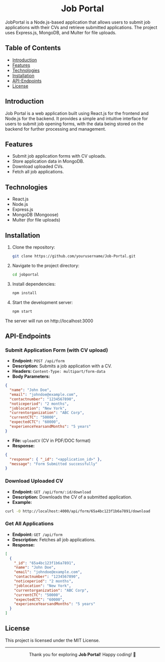 <div align="center">

# Job Portal

</div>

JobPortal is a Node.js-based application that allows users to submit job applications with their CVs and retrieve submitted applications. The project uses Express.js, MongoDB, and Multer for file uploads.

## Table of Contents

- [Introduction](#introduction)
- [Features](#features)
- [Technologies](#technolgoies)
- [Installation](#installation)
- [API-Endpoints](#apiendpoints)
- [License](#license)

## Introduction

Job Portal is a web application built using React.js for the frontend and Node.js for the backend. It provides a simple and intuitive interface for users to submit job opening forms, with the data being stored on the backend for further processing and management.

## Features

- Submit job application forms with CV uploads.
- Store application data in MongoDB.
- Download uploaded CVs.
- Fetch all job applications.

## Technologies 

- React.js
- Node.js
- Express.js
- MongoDB (Mongoose)
- Multer (for file uploads)

## Installation

1. Clone the repository:

   ```bash
   git clone https://github.com/yourusername/Job-Portal.git
   ```
2. Navigate to the project directory:

   ```bash
   cd jobportal
   ```

3. Install dependencies:

   ```bash
   npm install
   ```

4. Start the development server:

   ```bash
   npm start
   ```

The server will run on http://localhost:3000
   
## API-Endpoints 

### Submit Application Form (with CV upload)
- **Endpoint:** `POST /api/form`
- **Description:** Submits a job application with a CV.
- **Headers:** `Content-Type: multipart/form-data`
- **Body Parameters:**
```json
{
  "name": "John Doe",
  "email": "johndoe@example.com",
  "contactnumber": "1234567890",
  "noticeperiod": "2 months",
  "joblocation": "New York",
  "currentorganization": "ABC Corp",
  "currentCTC": "50000",
  "expectedCTC": "60000",
  "experienceYearsandMonths": "5 years"
}
```
- **File:** `uploadCV` (CV in PDF/DOC format)
- **Response:**
```json
{
  "response": { "_id": "<application_id>" },
  "message": "Form Submitted successfully"
}
```
### Download Uploaded CV
- **Endpoint:** `GET /api/form/:id/download`
- **Description:** Downloads the CV of a submitted application.
- **Example:**
```sh
curl -O http://localhost:4000/api/form/65a4bc123f1b6a7891/download
```
### Get All Applications
- **Endpoint:** `GET /api/form`
- **Description:** Fetches all job applications.
- **Response:**
```json
[
  {
    "_id": "65a4bc123f1b6a7891",
    "name": "John Doe",
    "email": "johndoe@example.com",
    "contactnumber": "1234567890",
    "noticeperiod": "2 months",
    "joblocation": "New York",
    "currentorganization": "ABC Corp",
    "currentCTC": "50000",
    "expectedCTC": "60000",
    "experienceYearsandMonths": "5 years"
  }
]
```

## License

This project is licensed under the MIT License.


---

<p align="center">Thank you for exploring <strong>Job Portal</strong>! Happy coding! 🚀</p>

   
